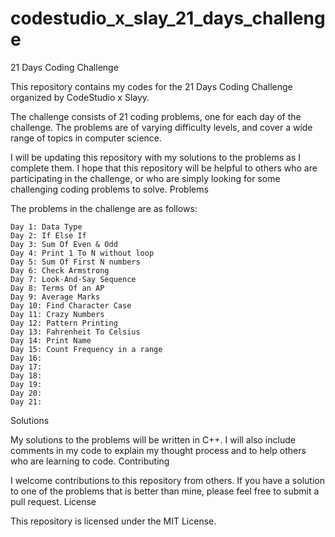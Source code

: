 # codestudio_x_slay_21_days_challenge
21 Days Coding Challenge

This repository contains my codes for the 21 Days Coding Challenge organized by CodeStudio x Slayy.

The challenge consists of 21 coding problems, one for each day of the challenge. The problems are of varying difficulty levels, and cover a wide range of topics in computer science.

I will be updating this repository with my solutions to the problems as I complete them. I hope that this repository will be helpful to others who are participating in the challenge, or who are simply looking for some challenging coding problems to solve.
Problems

The problems in the challenge are as follows:

    Day 1: Data Type
    Day 2: If Else If
    Day 3: Sum Of Even & Odd
    Day 4: Print 1 To N without loop
    Day 5: Sum Of First N numbers
    Day 6: Check Armstrong
    Day 7: Look-And-Say Sequence
    Day 8: Terms Of an AP
    Day 9: Average Marks
    Day 10: Find Character Case
    Day 11: Crazy Numbers
    Day 12: Pattern Printing
    Day 13: Fahrenheit To Celsius
    Day 14: Print Name
    Day 15: Count Frequency in a range
    Day 16: 
    Day 17: 
    Day 18: 
    Day 19: 
    Day 20: 
    Day 21: 

Solutions

My solutions to the problems will be written in C++. I will also include comments in my code to explain my thought process and to help others who are learning to code.
Contributing

I welcome contributions to this repository from others. If you have a solution to one of the problems that is better than mine, please feel free to submit a pull request.
License

This repository is licensed under the MIT License.
